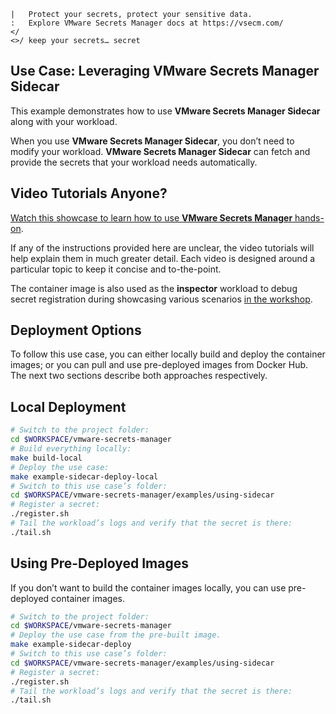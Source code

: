 ```text
|   Protect your secrets, protect your sensitive data.
:   Explore VMware Secrets Manager docs at https://vsecm.com/
</
<>/ keep your secrets… secret
```

## Use Case: Leveraging VMware Secrets Manager Sidecar

This example demonstrates how to use **VMware Secrets Manager Sidecar** along with your workload.

When you use **VMware Secrets Manager Sidecar**, you don’t need to modify your workload. 
**VMware Secrets Manager Sidecar** can fetch and provide the secrets that your workload needs
automatically.

## Video Tutorials Anyone?

[Watch this showcase to learn how to use **VMware Secrets Manager** hands-on][videos].

If any of the instructions provided here are unclear, the video tutorials will
help explain them in much greater detail. Each video is designed around a
particular topic to keep it concise and to-the-point.

The container image is also used as the **inspector** workload to debug secret
registration during showcasing various scenarios [in the workshop](../vsecm-workshop).

[videos]: https://vimeo.com/showcase/10074951 "VSecM Showcase"

## Deployment Options

To follow this use case, you can either locally build and deploy the container
images; or you can pull and use pre-deployed images from Docker Hub. The
next two sections describe both approaches respectively.

## Local Deployment

```bash
# Switch to the project folder:
cd $WORKSPACE/vmware-secrets-manager 
# Build everything locally:
make build-local
# Deploy the use case:
make example-sidecar-deploy-local
# Switch to this use case’s folder:
cd $WORKSPACE/vmware-secrets-manager/examples/using-sidecar
# Register a secret:
./register.sh
# Tail the workload’s logs and verify that the secret is there:
./tail.sh
```

## Using Pre-Deployed Images

If you don’t want to build the container images locally, you can use
pre-deployed container images.

```bash 
# Switch to the project folder:
cd $WORKSPACE/vmware-secrets-manager 
# Deploy the use case from the pre-built image.
make example-sidecar-deploy
# Switch to this use case’s folder:
cd $WORKSPACE/vmware-secrets-manager/examples/using-sidecar
# Register a secret:
./register.sh
# Tail the workload’s logs and verify that the secret is there:
./tail.sh
```
